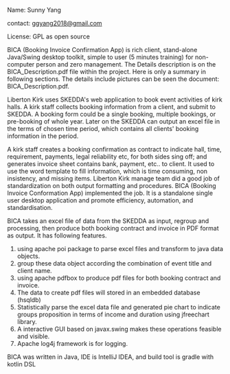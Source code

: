                         
Name: Sunny Yang 

contact: ggyang2018@gmail.com

License: GPL as open source  


BICA (Booking Invoice Confirmation App) is rich client, stand-alone Java/Swing desktop toolkit, simple to user (5 minutes training) for non-computer person and zero management. The Details description is on the BICA_Description.pdf file within the project. Here is only a summary in following sections. The details include pictures can be seen the document: BICA_Description.pdf.  

Liberton Kirk uses SKEDDA's web application to book event activities of kirk halls. A kirk staff collects booking information from a client, and submit to SKEDDA. A booking form could be a single booking, multiple bookings,  or pre-booking of whole year. Later on the SKEDDA can output an excel file in the terms of chosen time period, which contains all clients' booking information in the period.    

A kirk staff creates a booking confirmation as contract to indicate hall, time, requirement, payments, legal reliability etc, for both sides sing off; and generates invoice sheet contains bank, payment, etc.. to client. It used to use the word template to fill information, which is time consuming, non insistency, and missing items. Liberton Kirk manage team did a good job of standardization on both output formatting and procedures. BICA (Booking Invoice Conformation App) implemented the job. It is a standalone single user desktop application and promote efficiency, automation, and standardisation.

BICA takes an excel file of data from the SKEDDA as input, regroup and processing, then produce both booking contract and invoice in PDF format as output. It has following features.

1. using apache poi package to parse excel files and transform to java data objects.
2. group these data object according the combination of event title and client name.
3. using apache pdfbox to produce pdf files for both booking contract and invoice.
4. The data to create pdf files will stored in an embedded database (hsqldb)
5. Statistically parse the excel data file and generated pie chart to indicate groups proposition in
terms of income and duration using jfreechart library.
6. A interactive GUI based on javax.swing makes these operations feasible and visible.
7. Apache log4j framework is for logging.

BICA was written in Java,  IDE is IntelliJ IDEA, and build tool is gradle with kotlin DSL
